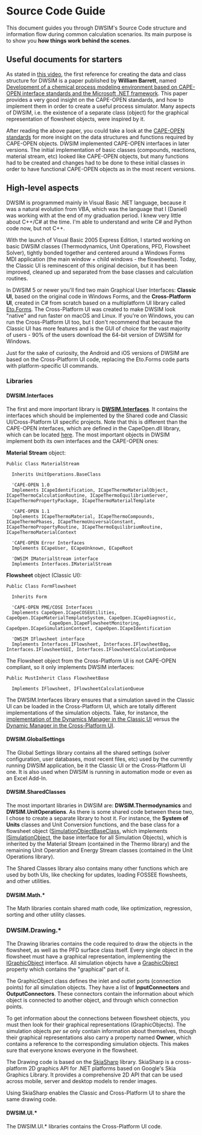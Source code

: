 # Source Code Guide

This document guides you through DWSIM's Source Code structure and information flow during common calculation scenarios. Its main purpose is to show you **how things work behind the scenes**.

## Useful documents for starters

As stated in [this video](https://www.youtube.com/watch?v=Zbs3baMpoBM), the first reference for creating the data and class structure for DWSIM is a paper published by **William Barrett**, named [Development of a chemical process modeling environment based on CAPE-OPEN interface standards and the Microsoft .NET framework](https://www.sciencedirect.com/science/article/abs/pii/S009813540500219X). This paper provides a very good insight on the CAPE-OPEN standards, and how to implement them in order to create a useful process simulator. Many aspects of DWSIM, i.e. the existence of a separate class (object) for the graphical representation of flowsheet objects, were inspired by it.

After reading the above paper, you could take a look at the [CAPE-OPEN standards](https://www.colan.org/) for more insight on the data structures and functions required by CAPE-OPEN objects. DWSIM implemented CAPE-OPEN interfaces in later versions. The initial implementation of basic classes (compounds, reactions, material stream, etc) looked like CAPE-OPEN objects, but many functions had to be created and changes had to be done to these initial classes in order to have functional CAPE-OPEN objects as in the most recent versions.

## High-level aspects

DWSIM is programmed mainly in Visual Basic .NET language, because it was a natural evolution from VBA, which was the language that I (Daniel) was working with at the end of my graduation period. I knew very little about C++/C# at the time. I'm able to understand and write C# and Python code now, but not C++.

With the launch of Visual Basic 2005 Express Edition, I started working on basic DWSIM classes (Thermodynamics, Unit Operations, PFD, Flowsheet Solver), tightly bonded together and centered around a Windows Forms MDI application (the main window + child windows - the flowsheets). Today, the Classic UI is reminescent of this original decision, but it has been improved, cleaned up and separated from the base classes and calculation routines.

In DWSIM 5 or newer you'll find two main Graphical User Interfaces: **Classic UI**, based on the original code in Windows Forms, and the **Cross-Platform UI**, created in C# from scratch based on a multiplatform UI library called [Eto.Forms](https://github.com/picoe/Eto). The Cross-Platform UI was created to make DWSIM look "native" and run faster on macOS and Linux. If you're on Windows, you can run the Cross-Platform UI too, but I don't recommend that because the Classic UI has more features and is the GUI of choice for the vast majority of users - 90% of the users download the 64-bit version of DWSIM for Windows.

Just for the sake of curiosity, the Android and iOS versions of DWSIM are based on the Cross-Platform UI code, replacing the Eto.Forms code parts with platform-specific UI commands.

### Libraries

#### DWSIM.Interfaces ####

The first and more important library is [**DWSIM.Interfaces**](https://github.com/DanWBR/dwsim6/tree/windows/DWSIM.Interfaces). It contains the interfaces which should be implemented by the Shared code and Classic UI/Cross-Platform UI specific projects. Note that this is different than the CAPE-OPEN interfaces, which are defined in the CapeOpen.dll library, which can be located [here](https://github.com/DanWBR/dwsim6/blob/windows/DWSIM/References/CapeOpen.dll). The most important objects in DWSIM implement both its own interfaces and the CAPE-OPEN ones:

**Material Stream** object:

```vbnet
Public Class MaterialStream

  Inherits UnitOperations.BaseClass

  'CAPE-OPEN 1.0
  Implements ICapeIdentification, ICapeThermoMaterialObject, ICapeThermoCalculationRoutine, ICapeThermoEquilibriumServer, ICapeThermoPropertyPackage, ICapeThermoMaterialTemplate

  'CAPE-OPEN 1.1
  Implements ICapeThermoMaterial, ICapeThermoCompounds, ICapeThermoPhases, ICapeThermoUniversalConstant, ICapeThermoPropertyRoutine, ICapeThermoEquilibriumRoutine, ICapeThermoMaterialContext

  'CAPE-OPEN Error Interfaces
  Implements ECapeUser, ECapeUnknown, ECapeRoot

  'DWSIM IMaterialStream interface
  Implements Interfaces.IMaterialStream
```

**Flowsheet** object (Classic UI):

```vbnet
Public Class FormFlowsheet

  Inherits Form

  'CAPE-OPEN PME/COSE Interfaces
  Implements CapeOpen.ICapeCOSEUtilities, CapeOpen.ICapeMaterialTemplateSystem, CapeOpen.ICapeDiagnostic,
                CapeOpen.ICapeFlowsheetMonitoring, CapeOpen.ICapeSimulationContext, CapeOpen.ICapeIdentification

  'DWSIM IFlowsheet interface
  Implements Interfaces.IFlowsheet, Interfaces.IFlowsheetBag, Interfaces.IFlowsheetGUI, Interfaces.IFlowsheetCalculationQueue

```
The Flowsheet object from the Cross-Platform UI is not CAPE-OPEN compliant, so it only implements DWSIM interfaces:

```vbnet
Public MustInherit Class FlowsheetBase

  Implements IFlowsheet, IFlowsheetCalculationQueue
```

The DWSIM.Interfaces library ensures that a simulation saved in the Classic UI can be loaded in the Cross-Platform UI, which are totally different implementations of the simulation objects. Take, for instance, the [implementation of the Dynamics Manager in the Classic UI](https://github.com/DanWBR/dwsim6/blob/windows/DWSIM/Forms/Flowsheet%20Components/FormDynamicsManager.vb) versus the [Dynamic Manager in the Cross-Platform UI](https://github.com/DanWBR/dwsim6/blob/windows/DWSIM.UI.Desktop.Editors/Dynamics/DynamicsManagerControl.cs).

#### DWSIM.GlobalSettings ####

The Global Settings library contains all the shared settings (solver configuration, user databases, most recent files, etc) used by the currently running DWSIM application, be it the Classic UI or the Cross-Platform UI one. It is also used when DWSIM is running in automation mode or even as an Excel Add-In.

#### DWSIM.SharedClasses ####

The most important libraries in DWSIM are: **DWSIM.Thermodynamics** and **DWSIM.UnitOperations**. As there is some shared code between these two, I chose to create a separate library to host it. For instance, the **System of Units** classes and Unit Conversion functions, and the base class for a flowsheet object ([SimulationObjectBaseClass](https://github.com/DanWBR/dwsim6/blob/windows/DWSIM.SharedClasses/Base%20Class/SimulationObjectBaseClasses.vb), which implements [ISimulationObject](https://github.com/DanWBR/dwsim6/blob/windows/DWSIM.Interfaces/ISimulationObject.vb), the base interface for all Simulation Objects), which is inherited by the Material Stream (contained in the Thermo library) and the remaining Unit Operation and Energy Stream classes (contained in the Unit Operations library).

The Shared Classes library also contains many other functions which are used by both UIs, like checking for updates, loading FOSSEE flowsheets, and other utilities.

#### DWSIM.Math.* #####

The Math libraries contain shared math code, like optimization, regression, sorting and other utility classes.

### DWSIM.Drawing.* ####

The Drawing libraries contains the code required to draw the objects in the flowsheet, as well as the PFD surface class itself. Every single object in the flowsheet  must have a graphical representation, implementing the [IGraphicObject](https://github.com/DanWBR/dwsim6/blob/windows/DWSIM.Interfaces/IGraphicObject.vb) interface. All simulation objects have a [GraphicObject](https://github.com/DanWBR/dwsim6/blob/windows/DWSIM.Drawing/GraphicObjects/GraphicObject.vb) property which contains the "graphical" part of it. 

The GraphicObject class defines the inlet and outlet ports (connection points) for all simulation objects. They have a list of **InputConnectors** and **OutputConnectors**. These connectors contain the information about which object is connected to another object, and through which connection points.

To get information about the connections between flowsheet objects, you must then look for their graphical representations (GraphicObjects). The simulation objects *per se* only contain information about themselves, though their graphical representations also carry a property named **Owner**, which contains a reference to the corresponding simulation objects. This makes sure that everyone knows everyone in the flowsheet.

The Drawing code is based on the [SkiaSharp](https://github.com/mono/SkiaSharp) library. SkiaSharp is a cross-platform 2D graphics API for .NET platforms based on Google's Skia Graphics Library. It provides a comprehensive 2D API that can be used across mobile, server and desktop models to render images.

Using SkiaSharp enables the Classic and Cross-Platform UI to share the same drawing code.

#### DWSIM.UI.* #####

The DWSIM.UI.* libraries contains the Cross-Platform UI code.



